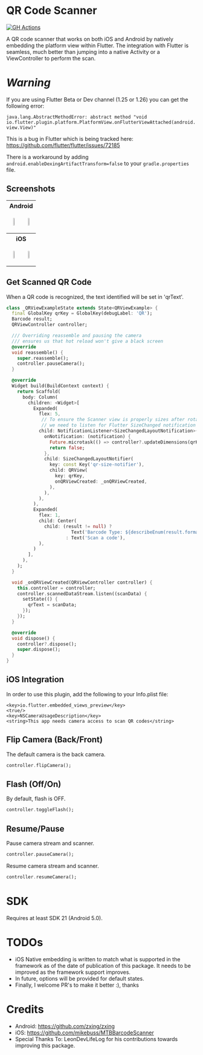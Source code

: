# QR Code Scanner
[![GH Actions](https://github.com/juliuscanute/qr_code_scanner/workflows/dart/badge.svg)](https://github.com/juliuscanute/qr_code_scanner/actions)

A QR code scanner that works on both iOS and Android by natively embedding the platform view within Flutter. The integration with Flutter is seamless, much better than jumping into a native Activity or a ViewController to perform the scan.

# *Warning*
If you are using Flutter Beta or Dev channel (1.25 or 1.26) you can get the following error:

`java.lang.AbstractMethodError: abstract method "void io.flutter.plugin.platform.PlatformView.onFlutterViewAttached(android.view.View)"`

This is a bug in Flutter which is being tracked here: https://github.com/flutter/flutter/issues/72185

There is a workaround by adding `android.enableDexingArtifactTransform=false` to your `gradle.properties` file.

## Screenshots
<table>
<tr>
<th colspan="2">
Android
</th>
</tr>

<tr>
<td>
<p align="center">
<img src="https://github.com/juliuscanute/qr_code_scanner/blob/master/.resources/android-app-screen-one.jpg" width="30%" height="30%">
</p>
</td>
<td>
<p align="center">
<img src="https://github.com/juliuscanute/qr_code_scanner/blob/master/.resources/android-app-screen-two.jpg" width="30%" height="30%">
</p>
</td>
</tr>

<tr>
<th colspan="2">
iOS
</th>
</tr>

<tr>
<td>
<p align="center">
<img src="https://github.com/juliuscanute/qr_code_scanner/blob/master/.resources/ios-app-screen-one.png" width="30%" height="30%">
</p>
</td>
<td>
<p align="center">
<img src="https://github.com/juliuscanute/qr_code_scanner/blob/master/.resources/ios-app-screen-two.png" width="30%" height="30%">
</p>
</td>
</tr>

</table>

## Get Scanned QR Code

When a QR code is recognized, the text identified will be set in 'qrText'.

```dart
class _QRViewExampleState extends State<QRViewExample> {
  final GlobalKey qrKey = GlobalKey(debugLabel: 'QR');
  Barcode result;
  QRViewController controller;

  /// Overriding reassemble and pausing the camera
  /// ensures us that hot reload won't give a black screen
  @override
  void reassemble() {
    super.reassemble();
    controller.pauseCamera();
  }

  @override
  Widget build(BuildContext context) {
    return Scaffold(
      body: Column(
        children: <Widget>[
          Expanded(
            flex: 5,
             // To ensure the Scanner view is properly sizes after rotation
             // we need to listen for Flutter SizeChanged notification and update controller
            child: NotificationListener<SizeChangedLayoutNotification>(
              onNotification: (notification) {
                Future.microtask(() => controller?.updateDimensions(qrKey));
                return false;
              },
              child: SizeChangedLayoutNotifier(
                key: const Key('qr-size-notifier'),
                child: QRView(
                  key: qrKey,
                  onQRViewCreated: _onQRViewCreated,
                ),
              ),
            ),
          ),
          Expanded(
            flex: 1,
            child: Center(
              child: (result != null) ?
                        Text('Barcode Type: ${describeEnum(result.format)}   Data: ${result.code}')
                      : Text('Scan a code'),
            ),
          )
        ],
      ),
    );
  }

  void _onQRViewCreated(QRViewController controller) {
    this.controller = controller;
    controller.scannedDataStream.listen((scanData) {
      setState(() {
        qrText = scanData;
      });
    });
  }

  @override
  void dispose() {
    controller?.dispose();
    super.dispose();
  }
}
```

## iOS Integration
In order to use this plugin, add the following to your Info.plist file:
```
<key>io.flutter.embedded_views_preview</key>
<true/>
<key>NSCameraUsageDescription</key>
<string>This app needs camera access to scan QR codes</string>
```

## Flip Camera (Back/Front)
The default camera is the back camera.
```dart
controller.flipCamera();
```

## Flash (Off/On)
By default, flash is OFF.
```dart
controller.toggleFlash();
```

## Resume/Pause
Pause camera stream and scanner.
```dart
controller.pauseCamera();
```
Resume camera stream and scanner.
```dart
controller.resumeCamera();
```


# SDK
Requires at least SDK 21 (Android 5.0).

# TODOs
* iOS Native embedding is written to match what is supported in the framework as of the date of publication of this package. It needs to be improved as the framework support improves.
* In future, options will be provided for default states.
* Finally, I welcome PR's to make it better :), thanks

# Credits
* Android: https://github.com/zxing/zxing
* iOS: https://github.com/mikebuss/MTBBarcodeScanner
* Special Thanks To: LeonDevLifeLog for his contributions towards improving this package.
